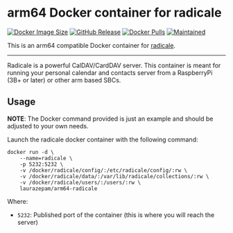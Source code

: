 # arm64 Docker container for radicale
[![Docker Image Size](https://img.shields.io/docker/image-size/laurazepam/arm64-radicale/latest)](https://hub.docker.com/repository/docker/laurazepam/arm64-radicale/tags) [![GitHub Release](https://img.shields.io/github/v/release/Laurazepam/arm64-radicale?color=orange)](https://github.com/Laurazepam/arm64-radicale/releases/latest) [![Docker Pulls](https://img.shields.io/docker/pulls/laurazepam/arm64-radicale?color=purple)](https://hub.docker.com/r/laurazepam/arm64-radicale) [![Maintained](https://img.shields.io/maintenance/yes/2022)]()

This is an arm64 compatible Docker container for [radicale](https://www.radicale.org/).

---

Radicale is a powerful CalDAV/CardDAV server. This container is meant for running your personal calendar and contacts server from a RaspberryPi (3B+ or later) or other arm based SBCs.

## Usage

**NOTE**: The Docker command provided is just an example
and should be adjusted to your own needs.

Launch the radicale docker container with the following command:
```
docker run -d \
    --name=radicale \
    -p 5232:5232 \
    -v /docker/radicale/config/:/etc/radicale/config/:rw \
    -v /docker/radicale/data/:/var/lib/radicale/collections/:rw \
    -v /docker/radicale/users/:/users/:rw \
    laurazepam/arm64-radicale
```

Where:
  - `5232`: Published port of the container (this is where you will reach the server)

